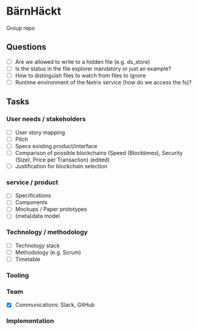 # BärnHäckt

Group repo

## Questions
- [ ] Are we allowed to write to a hidden file (e.g. ds_store)
- [ ] Is the status in the file explorer mandatory or just an example?
- [ ] How to distinguish files to watch from files to ignore
- [ ] Runtime environment of the Netrix service (how do we access the fs)?

## Tasks
### User needs / stakeholders
- [ ] User story mapping
- [ ] Pitch
- [ ] Specs existing product/interface
- [ ] Comparison of possible blockchains (Speed (Blocktimes), Security (Size), Price per Transaction) (edited)
- [ ] Justification for blockchain selection

### service / product
- [ ] Specifications
- [ ] Components
- [ ] Mockups / Paper prototypes
- [ ] (meta)data model

### Technology / methodology
- [ ] Technology stack
- [ ] Methodology (e.g. Scrum)
- [ ] Timetable

### Tooling

### Team
- [x] Communications: Slack, GitHub

### Implementation
